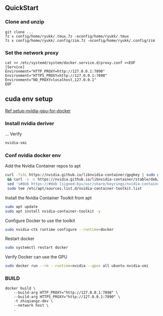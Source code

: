 ## QuickStart
### Clone and unzip 
```shell
git clone ... 
7z x config/home/ryukk/.tmux.7z -oconfig/home/ryukk/.tmux
7z x config/home/ryukk/.config/zim.7z -oconfig/home/ryukk/.config/zim

```

### Set the network proxy 

```shell
cat >> /etc/systemd/system/docker.service.d/proxy.conf <<EOF
[Service]
Environment="HTTP_PROXY=http://127.0.0.1:7890"
Environment="HTTPS_PROXY=http://127.0.0.1:7890"
Environment="NO_PROXY=localhost,127.0.0.1"
EOF
```

## cuda env setup
[Ref setup-nvidia-gpu-for-docker](https://www.gravee.dev/en/setup-nvidia-gpu-for-docker)

### Install nvidia deriver 
... Verify

```bash 
nvidia-smi
```

### Conf nvidia docker env
Add the Nvidia Container repos to apt

```bash
curl -fsSL https://nvidia.github.io/libnvidia-container/gpgkey | sudo gpg --dearmor -o /usr/share/keyrings/nvidia-container-toolkit-keyring.gpg \
 && curl -s -L https://nvidia.github.io/libnvidia-container/stable/deb/nvidia-container-toolkit.list | \
 sed 's#deb https://#deb [signed-by=/usr/share/keyrings/nvidia-container-toolkit-keyring.gpg] https://#g' | \
 sudo tee /etc/apt/sources.list.d/nvidia-container-toolkit.list
```

Install the Nvidia Container Toolkit from apt

```bash
sudo apt update
sudo apt install nvidia-container-toolkit -y
```

Configure Docker to use the toolkit

```bash
sudo nvidia-ctk runtime configure --runtime=docker
```

Restart docker

```bash
sudo systemctl restart docker
```

Verify Docker can use the GPU

```bash
sudo docker run --rm --runtime=nvidia --gpus all ubuntu nvidia-smi
```

### BUILD

```shell
docker build \
    --build-arg HTTP_PROXY="http://127.0.0.1:7890" \
    --build-arg HTTPS_PROXY="http://127.0.0.1:7890" \
    -t zhiqiangz-dev \
    --network host \
    .
``` 